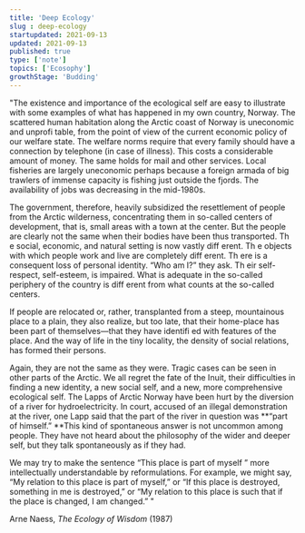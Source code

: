 ```yaml
---
title: 'Deep Ecology'
slug : deep-ecology
startupdated: 2021-09-13
updated: 2021-09-13
published: true
type: ['note']
topics: ['Ecosophy']
growthStage: 'Budding'
---
```


<SimpleCard width="900px">

<p> "The existence and importance of the ecological self are easy to illustrate with some examples of what has happened in my own country, Norway. The scattered human habitation along the Arctic coast of Norway is uneconomic and unprofi table, from the point of view of the current economic policy of our welfare state. The welfare norms require that every family should have a connection by telephone (in case of illness). This costs a considerable amount of money. The same holds for mail and other services. Local fisheries are largely uneconomic perhaps because a foreign armada of big trawlers of immense capacity is fishing just outside the fjords. The availability of jobs was decreasing in the mid-1980s. 
	
The government, therefore, heavily subsidized the resettlement of people from the Arctic wilderness, concentrating them in so-called centers of development, that is, small areas with a town at the center. But the people are clearly not the same when their bodies have been thus transported. Th e social, economic, and natural setting is now vastly diff erent. Th e objects with which people work and live are completely diff erent. Th ere is a consequent loss of personal identity. “Who am I?” they ask. Th eir self-respect, self-esteem, is impaired. What is adequate in the so-called periphery of the country is diff erent from what counts at the so-called centers. 
	
If people are relocated or, rather, transplanted from a steep, mountainous place to a plain, they also realize, but too late, that their home-place has been part of themselves—that they have identifi ed with features of the place. And the way of life in the tiny locality, the density of social relations, has formed their persons. 
	
Again, they are not the same as they were. Tragic cases can be seen in other parts of the Arctic. We all regret the fate of the Inuit, their difficulties in finding a new identity, a new social self, and a new, more comprehensive ecological self. The Lapps of Arctic Norway have been hurt by the diversion of a river for hydroelectricity. In court, accused of an illegal demonstration at the river, one Lapp said that the part of the river in question was **“part of himself.” **This kind of spontaneous answer is not uncommon among people. They have not heard about the philosophy of the wider and deeper self, but they talk spontaneously as if they had. 
	
We may try to make the sentence “This place is part of myself ” more intellectually understandable by reformulations. For example, we might say, “My relation to this place is part of myself,” or “If this place is destroyed, something in me is destroyed,” or “My relation to this place is such that if the place is changed, I am changed.” "
	
Arne Naess, *The Ecology of Wisdom* (1987)</p>

</SimpleCard>
